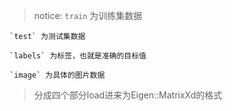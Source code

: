 > notice:
    `train` 为训练集数据

    `test` 为测试集数据
    
    `labels` 为标签，也就是准确的目标值
    
    `image` 为具体的图片数据

> 分成四个部分load进来为Eigen::MatrixXd的格式

